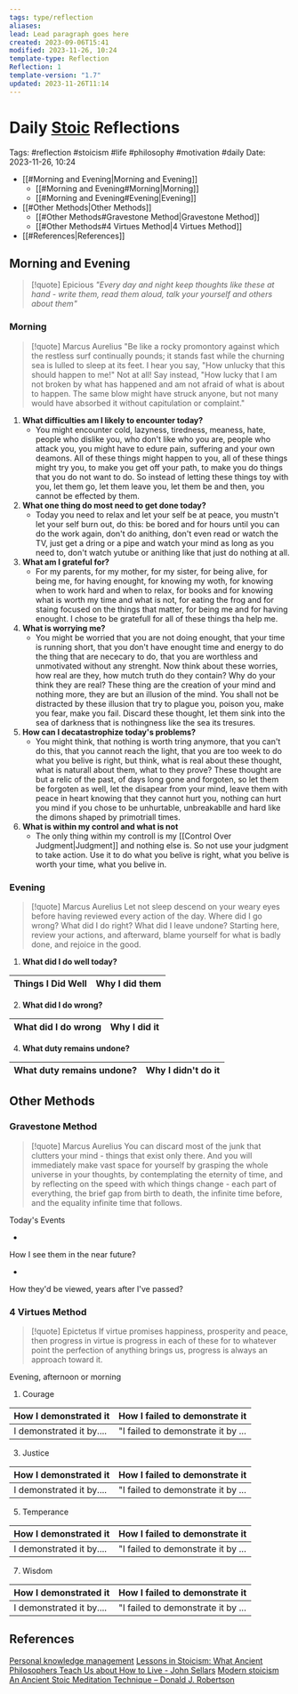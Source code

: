 ```yaml
---
tags: type/reflection
aliases: 
lead: Lead paragraph goes here
created: 2023-09-06T15:41
modified: 2023-11-26, 10:24
template-type: Reflection
Reflection: 1
template-version: "1.7"
updated: 2023-11-26T11:14
---
```



# Daily [Stoic](../SLIP-BOX/Stoicism.md) Reflections

Tags:  #reflection #stoicism #life #philosophy #motivation #daily 
Date: 2023-11-26, 10:24

- [[#Morning and Evening|Morning and Evening]]
	- [[#Morning and Evening#Morning|Morning]]
	- [[#Morning and Evening#Evening|Evening]]
- [[#Other Methods|Other Methods]]
	- [[#Other Methods#Gravestone Method|Gravestone Method]]
	- [[#Other Methods#4 Virtues Method|4 Virtues Method]]
- [[#References|References]]


## Morning and Evening

> [!quote] Epicious 
> _"Every day and night keep thoughts like these at hand - write them, read them aloud, talk your yourself and others about them"_

### Morning

> [!quote] Marcus Aurelius
> "Be like a rocky promontory against which the restless surf continually pounds; it stands fast while the churning sea is lulled to sleep at its feet. I hear you say, "How unlucky that this should happen to me!" Not at all! Say instead, "How lucky that I am not broken by what has happened and am not afraid of what is about to happen. The same blow might have struck anyone, but not many would have absorbed it without capitulation or complaint."

1. **What difficulties am I likely to encounter today?**
	- You might encounter cold, lazyness, tiredness, meaness, hate, people who dislike you, who don't like who you are, people who attack you, you might have to edure pain, suffering and your own deamons. All of these things might happen to you, all of these things might try you, to make you get off your path, to make you do things that you do not want to do. So instead of letting these things toy with you, let them go, let them leave you, let them be and then, you cannot be effected by them.
2. **What one thing do most need to get done today?**
	- Today you need to relax and let your self be at peace, you mustn't let your self burn out, do this: be bored and for hours until you can do the work again, don't do anithing, don't even read or watch the TV, just get a dring or a pipe and watch your mind as long as you need to, don't watch yutube or anithing like that just do nothing at all.
1. **What am I grateful for?**
	- For my parents, for my mother, for my sister, for being alive, for being me, for having enought, for knowing my woth, for knowing when to work hard and when to relax, for books and for knowing what is worth my time and what is not, for eating the frog and for staing focused on the things that matter, for being me and for having enought. I chose to be gratefull for all of these things tha help me.
2. **What is worrying me?**
	- You might be worried that you are not doing enought, that your time is running short, that you don't have enought time and energy to do the thing that are nececary to do, that you are worthless and unmotivated without any strenght. Now think about these worries, how real are they, how mutch truth do they contain? Why do your think they are real? These thing are the creation of your mind and nothing more, they are but an illusion of the mind. You shall not be distracted by these illusion that try to plague you, poison you, make you fear, make you fail. Discard these thought, let them sink into the sea of darkness that is nothingness like the sea its tresures. 
3. **How can I decatastrophize today's problems?**
	- You might think, that nothing is worth tring anymore, that you can't do this, that you cannot reach the light, that you are too week to do what you belive is right, but think, what is real about these thought, what is naturall about them, what to they prove? These thought are but a relic of the past, of days long gone and forgoten, so let them be forgoten as well, let the disapear from your mind, leave them with peace in heart knowing that they cannot hurt you, nothing can hurt you mind if you chose to be unhurtable, unbreakablle and hard like the dimons shaped by primotriall times. 
4. **What is within my control and what is not**
	- The only thing within my controll is my [[Control Over Judgment|Judgment]] and nothing else is. So not use your judgment to take action. Use it to do what you belive is right, what you belive is worth your time, what you belive in.

### Evening

> [!quote] Marcus Aurelius
> Let not sleep descend on your weary eyes before having reviewed every action of the day. Where did I go wrong? What did I do right? What did I leave undone? Starting here, review your actions, and afterward, blame yourself for what is badly done, and rejoice in the good.

1. **What did I do well today?**

| Things I Did Well | Why I did them |
| ------------------- | ---------------- |

2. **What did I do wrong?**

| What did I do wrong | Why I did it |
| ------------------- | ---------------- |

4. **What duty remains undone?**

| What duty remains undone? | Why I didn't do it |
| ------------------- | ---------------- |

## Other Methods

### Gravestone Method

> [!quote] Marcus Aurelius
> You can discard most of the junk that clutters your mind - things that exist only there. And you will immediately make vast space for yourself by grasping the whole universe in your thoughts, by contemplating the eternity of time, and by reflecting on the speed with which things change - each part of everything, the brief gap from birth to death, the infinite time before, and the equality infinite time that follows. 

Today's Events 

-

How I see them in the near future? 

-

How they'd be viewed, years after I've passed?

### 4 Virtues Method

> [!quote] Epictetus 
> If virtue promises happiness, prosperity and peace, then progress in virtue is progress in each of these for to whatever point the perfection of anything brings us, progress is always an approach toward it.

Evening, afternoon or morning

1. Courage 

| How I demonstrated it  | How I failed to demonstrate it |
| ------------------- | ---------------- |
| I demonstrated it by....                 | "I failed to demonstrate it by ...              |

3. Justice

| How I demonstrated it  | How I failed to demonstrate it |
| ------------------- | ---------------- |
| I demonstrated it by....                 | "I failed to demonstrate it by ...             

5. Temperance

| How I demonstrated it  | How I failed to demonstrate it |
| ------------------- | ---------------- |
| I demonstrated it by....                 | "I failed to demonstrate it by ...             

7. Wisdom

| How I demonstrated it  | How I failed to demonstrate it |
| ------------------- | ---------------- |
| I demonstrated it by....                 | "I failed to demonstrate it by ...             

## References

[Personal knowledge management](Personal%20knowledge%20management.md)
[Lessons in Stoicism: What Ancient Philosophers Teach Us about How to Live - John Sellars](https://books.google.cz/books/about/Lessons_in_Stoicism.html?id=ky84zQEACAAJ&redir_esc=y)
[Modern stoicism](https://modernstoicism.com/)
[An Ancient Stoic Meditation Technique – Donald J. Robertson](https://donaldrobertson.name/2017/03/22/an-ancient-stoic-meditation-technique/)


